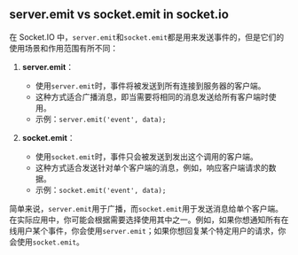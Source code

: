 ## server.emit vs socket.emit in socket.io

在 Socket.IO 中，`server.emit`和`socket.emit`都是用来发送事件的，但是它们的使用场景和作用范围有所不同：

1. **server.emit**：

   - 使用`server.emit`时，事件将被发送到所有连接到服务器的客户端。
   - 这种方式适合广播消息，即当需要将相同的消息发送给所有客户端时使用。
   - 示例：`server.emit('event', data);`

2. **socket.emit**：
   - 使用`socket.emit`时，事件只会被发送到发出这个调用的客户端。
   - 这种方式适合发送针对单个客户端的消息，例如，响应客户端请求的数据。
   - 示例：`socket.emit('event', data);`

简单来说，`server.emit`用于广播，而`socket.emit`用于发送消息给单个客户端。在实际应用中，你可能会根据需要选择使用其中之一。例如，如果你想通知所有在线用户某个事件，你会使用`server.emit`；如果你想回复某个特定用户的请求，你会使用`socket.emit`。
